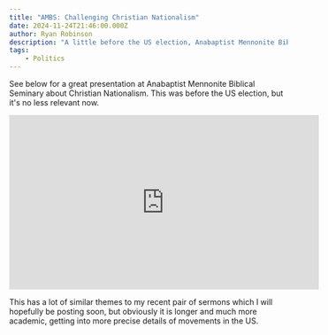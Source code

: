 ```yaml
---
title: "AMBS: Challenging Christian Nationalism"
date: 2024-11-24T21:46:00.000Z
author: Ryan Robinson
description: "A little before the US election, Anabaptist Mennonite Biblical Seminary held a great discussion of Christian nationalism."
tags:
    - Politics
---
```


See below for a great presentation at Anabaptist Mennonite Biblical Seminary about Christian Nationalism. This was before the US election, but it's no less relevant now.

<iframe width="560" height="315" src="https://www.youtube.com/embed/ubCYHYa0KKM?si=cK3CyuLnMfLa4znX" title="YouTube video player" frameborder="0" allow="accelerometer; autoplay; clipboard-write; encrypted-media; gyroscope; picture-in-picture; web-share" referrerpolicy="strict-origin-when-cross-origin" allowfullscreen></iframe>

This has a lot of similar themes to my recent pair of sermons which I will hopefully be posting soon, but obviously it is longer and much more academic, getting into more precise details of movements in the US.

